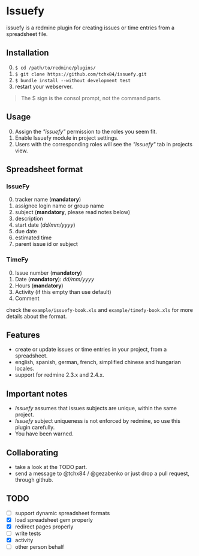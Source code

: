 # Issuefy

issuefy is a redmine plugin for creating issues or time entries from a spreadsheet file.

##  Installation

0. `$ cd /path/to/redmine/plugins/`
1. `$ git clone https://github.com/tchx84/issuefy.git`
2. `$ bundle install --without development test`
3. restart your webserver.

> The $ sign is the consol prompt, not the command parts.

## Usage

0. Assign the _"issuefy"_ permission to the roles you seem fit.
1. Enable Issuefy module in project settings.
2. Users with the corresponding roles will see the _"issuefy"_ tab in projects view.

## Spreadsheet format

### IssueFy

0. tracker name (**mandatory**)
1. assignee login name or group name
2. subject (**mandatory**, please read notes below)
3. description
4. start date (_dd/mm/yyyy_)
5. due date
6. estimated time
7. parent issue id or subject

### TimeFy

0. Issue number (**mandatory**)
1. Date (**mandatory**): _dd/mm/yyyy_
2. Hours (**mandatory**)
3. Activity (if this empty than use default)
4. Comment

check the `example/issuefy-book.xls` and `example/timefy-book.xls` for more details about the format.

## Features

* create or update issues or time entries in your project, from a spreadsheet.
* english, spanish, german, french, simplified chinese and hungarian locales.
* support for redmine 2.3.x and 2.4.x.

## Important notes

* _Issuefy_ assumes that issues subjects are unique, within the same project.
* _Issuefy_ subject uniqueness is not enforced by redmine, so use this plugin carefully.
* You have been warned.

## Collaborating

* take a look at the TODO part.
* send a message to @tchx84 / @gezabenko or just drop a pull request, through github.

## TODO

- [ ] support dynamic spreadsheet formats
- [X] load spreadsheet gem properly
- [X] redirect pages properly
- [ ] write tests
- [X] activity
- [ ] other person behalf 
